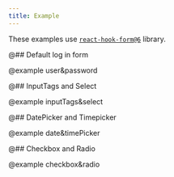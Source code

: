 ```yaml
---
title: Example
---
```


These examples use [`react-hook-form@6`](https://github.com/react-hook-form/react-hook-form/tree/v6.15.8) library.

@## Default log in form

@example user&password

@## InputTags and Select

@example inputTags&select

@## DatePicker and Timepicker

@example date&timePicker

@## Checkbox and Radio

@example checkbox&radio
